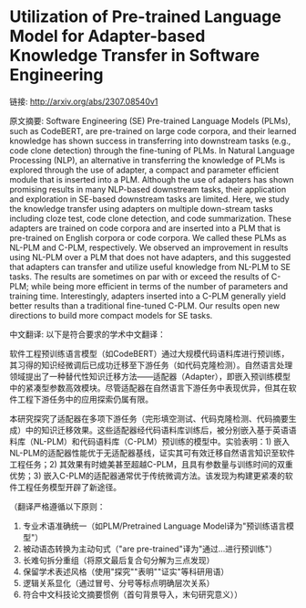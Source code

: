 # Utilization of Pre-trained Language Model for Adapter-based Knowledge Transfer in Software Engineering

链接: http://arxiv.org/abs/2307.08540v1

原文摘要:
Software Engineering (SE) Pre-trained Language Models (PLMs), such as
CodeBERT, are pre-trained on large code corpora, and their learned knowledge
has shown success in transferring into downstream tasks (e.g., code clone
detection) through the fine-tuning of PLMs. In Natural Language Processing
(NLP), an alternative in transferring the knowledge of PLMs is explored through
the use of adapter, a compact and parameter efficient module that is inserted
into a PLM. Although the use of adapters has shown promising results in many
NLP-based downstream tasks, their application and exploration in SE-based
downstream tasks are limited.
  Here, we study the knowledge transfer using adapters on multiple down-stream
tasks including cloze test, code clone detection, and code summarization. These
adapters are trained on code corpora and are inserted into a PLM that is
pre-trained on English corpora or code corpora. We called these PLMs as NL-PLM
and C-PLM, respectively. We observed an improvement in results using NL-PLM
over a PLM that does not have adapters, and this suggested that adapters can
transfer and utilize useful knowledge from NL-PLM to SE tasks. The results are
sometimes on par with or exceed the results of C-PLM; while being more
efficient in terms of the number of parameters and training time.
Interestingly, adapters inserted into a C-PLM generally yield better results
than a traditional fine-tuned C-PLM. Our results open new directions to build
more compact models for SE tasks.

中文翻译:
以下是符合要求的学术中文翻译：

软件工程预训练语言模型（如CodeBERT）通过大规模代码语料库进行预训练，其习得的知识经微调后已成功迁移至下游任务（如代码克隆检测）。自然语言处理领域提出了一种替代性知识迁移方法——适配器（Adapter），即嵌入预训练模型中的紧凑型参数高效模块。尽管适配器在自然语言下游任务中表现优异，但其在软件工程下游任务中的应用探索仍属有限。

本研究探究了适配器在多项下游任务（完形填空测试、代码克隆检测、代码摘要生成）中的知识迁移效果。这些适配器经代码语料库训练后，被分别嵌入基于英语语料库（NL-PLM）和代码语料库（C-PLM）预训练的模型中。实验表明：1) 嵌入NL-PLM的适配器性能优于无适配器基线，证实其可有效迁移自然语言知识至软件工程任务；2) 其效果有时媲美甚至超越C-PLM，且具有参数量与训练时间的双重优势；3) 嵌入C-PLM的适配器通常优于传统微调方法。该发现为构建更紧凑的软件工程任务模型开辟了新途径。

（翻译严格遵循以下原则：
1. 专业术语准确统一（如PLM/Pretrained Language Model译为"预训练语言模型"）
2. 被动语态转换为主动句式（"are pre-trained"译为"通过...进行预训练"）
3. 长难句拆分重组（将原文最后复合句分解为三点发现）
4. 保留学术表述风格（使用"探究""表明""证实"等科研用语）
5. 逻辑关系显化（通过冒号、分号等标点明确层次关系）
6. 符合中文科技论文摘要惯例（首句背景导入，末句研究意义））
